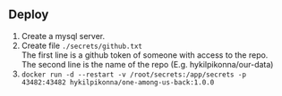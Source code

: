 
## Deploy

1. Create a mysql server.
2. Create file `./secrets/github.txt`  
   The first line is a github token of someone with access to the repo.  
   The second line is the name of the repo (E.g. hykilpikonna/our-data)
3. `docker run -d --restart -v /root/secrets:/app/secrets -p 43482:43482 hykilpikonna/one-among-us-back:1.0.0`

